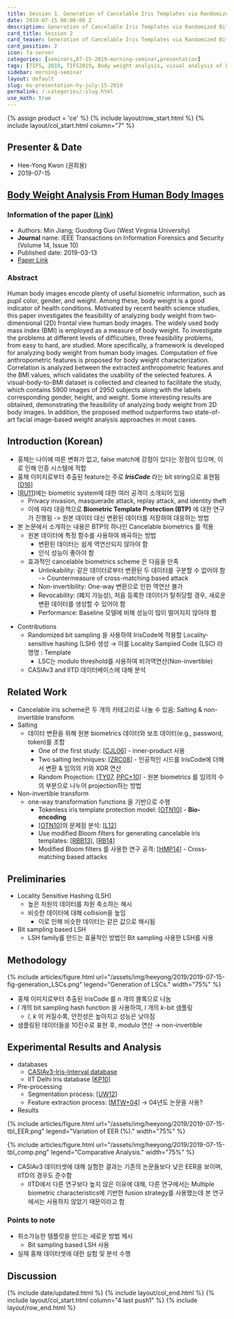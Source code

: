 ```yaml
---
title: Session 1. Generation of Cancelable Iris Templates via Randomized Bit Sampling
date: 2019-07-15 00:00:00 Z
description: Generation of Cancelable Iris Templates via Randomized Bit Sampling
card_title: Session 2
card_teaser: Generation of Cancelable Iris Templates via Randomized Bit Sampling
card_position: 2
icon: fa-server
categories: [seminars,07-15-2019-morning-seminar,presentation]
tags: [TIFS, 2019, TIFS2019, Body weight analysis, visual analysis of body mass index (BMI), anthropometric features, visual-body-to-BIM dataset]
sidebar: morning-seminar
layout: default
slug: ms-presentation-hy-july-15-2019
permalink: /:categories/:slug.html
use_math: true
---
```

<!-- []: <> "" -->

{% assign product = 'ce' %}
{% include layout/row_start.html %}
{% include layout/col_start.html column="7" %}

## Presenter & Date
+ Hee-Yong Kwon (권희용)
+ 2019-07-15

## [Body Weight Analysis From Human Body Images](https://inhaucs.github.io/seminars/07-18-2019-morning-seminar/presentation/ms-presentation-hy-july-18-2019.html)

### Information of the paper [(Link)](https://ieeexplore.ieee.org/document/8666768)
+ Authors: Min Jiang; Guodong Guo (West Virginia University)
+ **Journal** name: IEEE Transactions on Information Forensics and Security (Volume 14, Issue 10)
+ Published date: 2019-03-13
+ [Paper Link](https://ieeexplore.ieee.org/stamp/stamp.jsp?tp=&arnumber=8666768)


### Abstract
Human body images encode plenty of useful biometric information, such as pupil color, gender, and weight. Among these, body weight is a good indicator of health conditions. Motivated by recent health science studies, this paper investigates the feasibility of analyzing body weight from two-dimensional (2D) frontal view human body images. The widely used body mass index (BMI) is employed as a measure of body weight. To investigate the problems at different levels of difficulties, three feasibility problems, from easy to hard, are studied. More specifically, a framework is developed for analyzing body weight from human body images. Computation of five anthropometric features is proposed for body weight characterization. Correlation is analyzed between the extracted anthropometric features and the BMI values, which validates the usability of the selected features. A visual-body-to-BMI dataset is collected and cleaned to facilitate the study, which contains 5900 images of 2950 subjects along with the labels corresponding gender, height, and weight. Some interesting results are obtained, demonstrating the feasibility of analyzing body weight from 2D body images. In addition, the proposed method outperforms two state-of-art facial image-based weight analysis approaches in most cases.


## Introduction (Korean)
+ 홍채는 나이에 따른 변화가 없고, false match에 강점이 있다는 장점이 있으며, 이로 인해 인증 시스템에 적합
+ 홍채 이미지로부터 추출된 feature는 주로 ***IrisCode*** 라는 bit string으로 표현됨 [[D16]]
+ [[RU11]]에는 biometric system에 대한 여러 공격이 소개되어 있음
  + Privacy invasion, masquerade attack, replay attack, and identity theft
  + 이에 따라 대응책으로 **Biometric Template Protection (BTP)** 에 대한 연구가 진행됨 -> 원본 데이터 대신 변환된 데이터를 저장하여 대응하는 방법
+ 본 논문에서 소개하는 내용은 BTP의 하나인 Cancelable biometrics 를 적용
  + 원본 데이터에 특정 함수를 사용하여 왜곡하는 방법
    + 변환된 데이터는 쉽게 역연산되지 않아야 함
    + 인식 성능이 좋아야 함
  + 효과적인 cancelable biometrics scheme 은 다음을 만족
    + Unlinkability: 같은 데이터로부터 변환된 두 데이터를 구분할 수 없어야 함 -> Countermeasure of cross-matching based attack
    + Non-invertibility: One-way 변환으로 인한 역연산 불가
    + Revocability: (폐지 가능성), 처음 등록한 데이터가 탈취당할 경우, 새로운 변환 데이터를 생성할 수 있어야 함
    + Performance: Baseline 모델에 비해 성능이 많이 떨어지지 않아야 함

[D16]: <https://ieeexplore.ieee.org/abstract/document/7328287> "J. Daugman, “Information theory and the iriscode,” IEEE Trans. Inf. Forensics Security, vol. 11, no. 2, pp. 400–409, Feb. 2016."
[RU11]: <https://jis-eurasipjournals.springeropen.com/articles/10.1186/1687-417X-2011-3> "C. Rathgeb and A. Uhl, “A survey on biometric cryptosystems and cancelable biometrics,” EURASIP J. Inf. Secur., vol. 2011, no. 1, p. 3, Sep. 2011. [Online]. Available: https://link. springer.com/article/10.1186/1687-417X-2011-3"

+ Contributions
  + Randomized bit sampling 을 사용하여 IrisCode에 적용할 Locality-sensitive hashing (LSH) 생성 $\rightarrow$ 이를 Locality Sampled Code (LSC) 라 명명 : Template
    + LSC는 modulo threshold를 사용하여 비가역연산(Non-invertible)
  + CASIAv3 and IITD 데이터베이스에 대해 분석


## Related Work
+ Cancelable iris scheme은 두 개의 카테고리로 나눌 수 있음: Salting & non-invertible transform
+ Salting
  + 데이터 변환을 위해 원본 biometrics 데이터와 보조 데이터(e.g., password, token)를 조합
    + One of the first study: [[CJL06]] - inner-product 사용
    + Two salting techniques: [[ZRC08]] - 인공적인 시드를 IrisCode에 더해서 변환 & 임의의 키와 XOR 연산
    + Random Projection: [[TY07], [PPC+10]] - 원본 biometrics 를 임의의 수의 부분으로 나누어 projection하는 방법
+ Non-invertible transform
  + one-way transformation functions 을 기반으로 수행
    + Tokenless iris template protection model: [[OTN10]] - **Bio-encoding**
    + [[OTN10]]의 문제점 분석: [[L12]]
    + Use modified Bloom filters for generating cancelable iris templates: [[RBB13]], [[RB14]]
    + Modified Bloom filters 를 사용한 연구 공격: [[HMP14]] - Cross-matching based attacks


## Preliminaries
+ Locality Sensitive Hashing (LSH)
  + 높은 차원의 데이터를 차원 축소하는 해시
  + 비슷한 데이터에 대해 collision을 높임
    + 이로 인해 비슷한 데이터는 같은 값으로 해시됨
+ Bit sampling based LSH
  + LSH family를 만드는 효율적인 방법인 Bit sampling 사용한 LSH를 사용

[CJL06]: <https://www.sciencedirect.com/science/article/pii/S107731420600004X> "C. S. Chin, A. T. B. Jin, and D. N. C. Ling, “High security iris verification system based on random secret integration,” Comput. Vis. Image Understand., vol. 102, no. 2, pp. 169–177, 2006."
[ZRC08]: <https://ieeexplore.ieee.org/abstract/document/4761886> "J. Zuo, N. K. Ratha, and J. H. Connell, “Cancelable iris biometric,” in Proc. 19th Int. Conf. Pattern Recognit., Dec. 2008, pp. 1–4."
[TY07]: <https://ieeexplore.ieee.org/abstract/document/4305292> "A. B. J. Teoh and C. T. Yuang, “Cancelable biometrics realization with multispace random projections,” IEEE Trans. Syst., Man, Cybern. B, Cybern., vol. 37, no. 5, pp. 1096–1106, Oct. 2007."
[PPC+10]: <https://ieeexplore.ieee.org/abstract/document/5495383> "J. K. Pillai, V. M. Patel, R. Chellappa, and N. K. Ratha, “Sectored random projections for cancelable iris biometrics,” in Proc. IEEE Int. Conf. Acoust., Speech Signal Process., Mar. 2010, pp. 1838–1841."
[OTN10]: <https://ieeexplore.ieee.org/abstract/document/5596070> "O. Ouda, N. Tsumura, and T. Nakaguchi, “Tokenless cancelable biometrics scheme for protecting iris codes,” in Proc. 20th Int. Conf. Pattern Recognit., Aug. 2010, pp. 882–885."
[L12]: <http://citeseerx.ist.psu.edu/viewdoc/download?doi=10.1.1.736.2059&rep=rep1&type=pdf> "P. Lacharme, “Analysis of the iriscode bioencoding scheme,” Int. J. Comput. Sci. Secur., vol. 6, no. 5, pp. 315–321, Oct. 2012."
[RBB13]: <https://ieeexplore.ieee.org/abstract/document/6612976> "C. Rathgeb, F. Breitinger, and C. Busch, “Alignment-free cancelable iris biometric templates based on adaptive bloom filters,” in Proc. Int. Conf. Biometrics, Jun. 2013, pp. 1–8."
[RB14]: <https://www.sciencedirect.com/science/article/pii/S0167404814000029> "C. Rathgeb and C. Busch, “Cancelable multi-biometrics: Mixing iriscodes based on adaptive bloom filters,” Comput. Secur., vol. 42, pp. 1–12, 2014."
[HMP14]: <https://ieeexplore.ieee.org/abstract/document/7029413/> "J. Hermans, B. Mennink, and R. Peeters, “When a bloom filter is a doom filter: Security assessment of a novel iris biometric template protection system,” in Proc. Int. Conf. Biometrics Special Interest Group, Sep. 2014, pp. 1–6."


## Methodology
{% include articles/figure.html url="/assets/img/heeyong/2019/2019-07-15-fig-generation_LSCs.png" legend="Generation of LSCs." width="75%" %}
+ 홍채 이미지로부터 추출된 IrisCode 를 $n$ 개의 블록으로 나눔
+ $l$ 개의 bit sampling hash function 을 사용하여, $l$ 개의 $k$-bit 샘플링
  + $l$, $k$ 이 커질수록, 안전성은 높아지고 성능은 낮아짐
+ 샘플링된 데이터들을 10진수로 표현 후, modulo 연산 $\rightarrow$ non-invertible


## Experimental Results and Analysis
+ databases
  + [CASIAv3-Iris-Interval database](http://biometrics.idealtest.org/)
  + IIT Delhi Iris database [[KP10]]
+ Pre-processing
  + Segmentation process: [[UW12]]
  + Feature extraction process: [[MTW+04]] $\rightarrow$ 04년도 논문을 사용?
+ Results

{% include articles/figure.html url="/assets/img/heeyong/2019/2019-07-15-tbl_EER.png" legend="Variation of EER (%)." width="75%" %}

{% include articles/figure.html url="/assets/img/heeyong/2019/2019-07-15-tbl_comp.png" legend="Comparative Analysis." width="75%" %}
+ CASIAv3 데이터셋에 대해 실험한 결과는 기존의 논문들보다 낮은 EER을 보이며, IITD의 경우도 준수함
  + IITD에서 다른 연구보다 높지 않은 이유에 대해, 다른 연구에서는 Multiple biometric characteristics에 기반한 fusion strategy를 사용했는데 본 연구에서는 사용하지 않았기 때문이라고 함

[KP10]: <https://www.sciencedirect.com/science/article/pii/S0031320309003343> "A. Kumar and A. Passi, “Comparison and combination of iris matchers for reliable personal authentication,” Pattern Recognit., vol. 43, no. 3, pp. 1016–1026, 2010."
[UW12]: <https://ieeexplore.ieee.org/abstract/document/6199821> "A. Uhl and P. Wild, “Weighted adaptive hough and ellipsopolar transforms for real-time iris segmentation,” in 5th IAPR Int. Conf. Biometrics, Mar./Apr. 2012, pp. 283–290."
[MTW+04]: <https://ieeexplore.ieee.org/abstract/document/1298831> "L. Ma, T. Tan, Y. Wang, and D. Zhang, “Efficient iris recognition by characterizing key local variations,” IEEE Trans. Image Process., vol. 13, no. 6, pp. 739–750, Jun. 2004."


### Points to note
+ 취소가능한 템플릿을 만드는 새로운 방법 제시
  + Bit sampling based LSH 사용
+ 실제 홍채 데이터셋에 대한 실험 및 분석 수행



## Discussion


{% include date/updated.html %}
{% include layout/col_end.html %}
{% include layout/col_start.html column="4 last push1" %}
{% include layout/row_end.html %}

